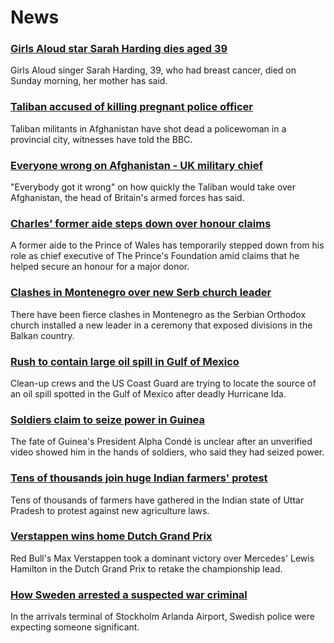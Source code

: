 # News
### [Girls Aloud star Sarah Harding dies aged 39](https://www.bbc.com/news/entertainment-arts-58456170)
Girls Aloud singer Sarah Harding, 39, who had breast cancer, died on Sunday morning, her mother has said.
### [Taliban accused of killing pregnant police officer](https://www.bbc.com/news/world-asia-58455826)
 Taliban militants in Afghanistan have shot dead a policewoman in a provincial city, witnesses have told the BBC.
### [Everyone wrong on Afghanistan - UK military chief](https://www.bbc.com/news/uk-58453258)
"Everybody got it wrong" on how quickly the Taliban would take over Afghanistan, the head of Britain's armed forces has said.
### [Charles' former aide steps down over honour claims](https://www.bbc.com/news/uk-58451647)
A former aide to the Prince of Wales has temporarily stepped down from his role as chief executive of The Prince's Foundation amid claims that he helped secure an honour for a major donor.
### [Clashes in Montenegro over new Serb church leader](https://www.bbc.com/news/world-europe-58451372)
There have been fierce clashes in Montenegro as the Serbian Orthodox church installed a new leader in a ceremony that exposed divisions in the Balkan country.
### [Rush to contain large oil spill in Gulf of Mexico](https://www.bbc.com/news/world-us-canada-58446271)
Clean-up crews and the US Coast Guard are trying to locate the source of an oil spill spotted in the Gulf of Mexico after deadly Hurricane Ida.
### [Soldiers claim to seize power in Guinea](https://www.bbc.com/news/world-africa-58453778)
The fate of Guinea's President Alpha Condé is unclear after an unverified video showed him in the hands of soldiers, who said they had seized power.
### [Tens of thousands join huge Indian farmers' protest](https://www.bbc.com/news/world-asia-58455866)
Tens of thousands of farmers have gathered in the Indian state of Uttar Pradesh to protest against new agriculture laws.
### [Verstappen wins home Dutch Grand Prix](https://www.bbc.com/sport/formula1/58455786)
Red Bull's Max Verstappen took a dominant victory over Mercedes' Lewis Hamilton in the Dutch Grand Prix to retake the championship lead.
### [How Sweden arrested a suspected war criminal](https://www.bbc.com/news/world-europe-58421630)
In the arrivals terminal of Stockholm Arlanda Airport, Swedish police were expecting someone significant. 

